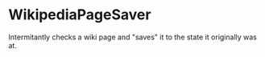 # WikipediaPageSaver
Intermitantly checks a wiki page and "saves" it to the state it originally was at.
